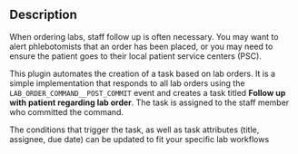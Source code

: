 ## Description

When ordering labs, staff follow up is often necessary. You may want to alert phlebotomists that an order has been placed, or you may need to ensure the patient goes to their local patient service centers (PSC).

This plugin automates the creation of a task based on lab orders. It is a simple implementation that responds to all lab orders using the `LAB_ORDER_COMMAND__POST_COMMIT` event and creates a task titled **Follow up with patient regarding lab order**. The task is assigned to the staff member who committed the command.

The conditions that trigger the task, as well as task attributes (title, assignee, due date) can be updated to fit your specific lab workflows
